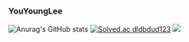 ### YouYoungLee
![Anurag's GitHub stats](https://github-readme-stats.vercel.app/api?username=YouYoungLee&show_icons=true&theme=radical)
[![Solved.ac
dldbdud123](http://mazassumnida.wtf/api/generate_badge?boj={handle})](https://solved.ac/{handle})
 <img src="https://img.shields.io/badge/Spring-6DB33F?style=flat&logo=TypeScript&logoColor=white"/>
<!--
**YouYoungLee/YouYoungLee** is a ✨ _special_ ✨ repository because its `README.md` (this file) appears on your GitHub profile.

Here are some ideas to get you started:

- 🔭 I’m currently working on ...
- 🌱 I’m currently learning ...
- 👯 I’m looking to collaborate on ...
- 🤔 I’m looking for help with ...
- 💬 Ask me about ...
- 📫 How to reach me: ...
- 😄 Pronouns: ...
- ⚡ Fun fact: ...
-->
